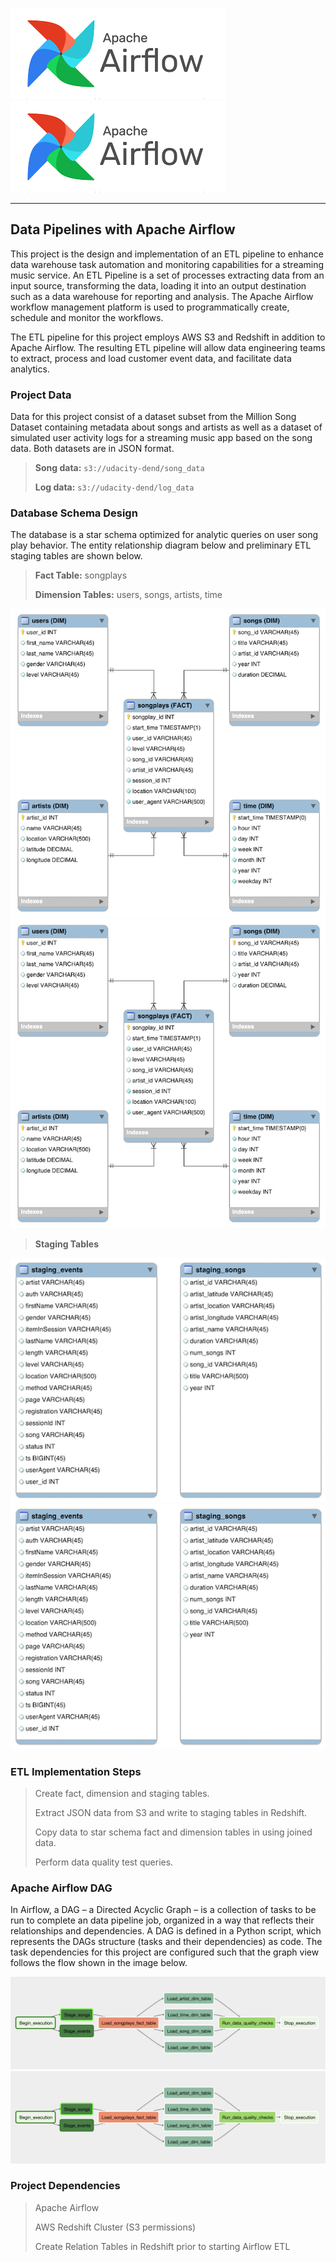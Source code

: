 ![](../png/airflow.png?raw=true)
![ERD](png/airflow.png)

--------------------------------------------

## Data Pipelines with Apache Airflow  

This project is the design and implementation of an ETL pipeline to enhance
data warehouse task automation and monitoring capabilities for a streaming music
service. An ETL Pipeline is a set of processes extracting data from an input
source, transforming the data, loading it into an output destination such as a
data warehouse for reporting and analysis. The Apache Airflow workflow
management platform is used to programmatically create, schedule and monitor the
workflows.  

The ETL pipeline for this project employs AWS S3 and Redshift in addition to
Apache Airflow. The resulting ETL pipeline will allow data engineering teams to
extract, process and load customer event data, and facilitate data analytics.

### Project Data  

Data for this project consist of a dataset subset from the Million Song
Dataset containing metadata about songs and artists as well as a dataset of
simulated user activity logs for a streaming music app based on the song data.
Both datasets are in JSON format.  

> **Song data:** `s3://udacity-dend/song_data`  
>  
> **Log data:** `s3://udacity-dend/log_data`

### Database Schema Design  

The database is a star schema optimized for analytic queries on user song play
behavior. The entity relationship diagram below and preliminary ETL
staging tables are shown below.

> **Fact Table:** songplays  
>  
> **Dimension Tables:** users, songs, artists, time  

![](../png/03-er-diagram-star.png?raw=true)
![ERD](png/03-er-diagram-star.png)

>  **Staging Tables**  

![](../png/03-er-diagram-staging.png?raw=true)
![ERD](png/03-er-diagram-staging.png)

### ETL Implementation Steps

> Create fact, dimension and staging tables.  
>  
> Extract JSON data from S3 and write to staging tables in Redshift.  
>  
> Copy data to star schema fact and dimension tables in using joined data.  
>  
> Perform data quality test queries.  

### Apache Airflow DAG    

In Airflow, a DAG – a Directed Acyclic Graph – is a collection of tasks to be
run to complete an data pipeline job, organized in a way that reflects their
relationships and dependencies. A DAG is defined in a Python script, which
represents the DAGs structure (tasks and their dependencies) as code. The task
dependencies for this project are configured such that the graph view
follows the flow shown in the image below.  

![](../png/airflow-etl-dag.png?raw=true)
![ERD](png/airflow-etl-dag.png)

### Project Dependencies  

> Apache Airflow  
>  
> AWS Redshift Cluster (S3 permissions)  
>  
> Create Relation Tables in Redshift prior to starting Airflow ETL  
